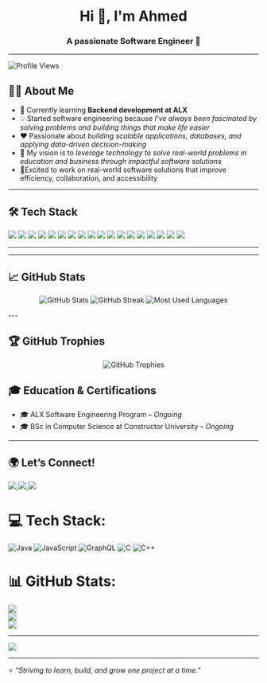 <!-- Profile Header -->
<h1 align="center">Hi 👋, I'm Ahmed</h1>
<h3 align="center">A passionate Software Engineer  🚀</h3>

---
![Profile Views](https://komarev.com/ghpvc/?username=aabasimel&style=flat-square)



## 👨‍💻 About Me  
- 🌱 Currently learning **Backend development at ALX**  
- 💡 Started software engineering because *I’ve always been fascinated by solving problems and building things that make life easier*  
- ❤️ Passionate about *building scalable applications, databases, and applying data-driven decision-making*  
- 🎯 My vision is to *leverage technology to solve real-world problems in education and business through impactful software solutions*  
- 👀Excited to work on real-world software solutions that improve efficiency, collaboration, and accessibility

---

## 🛠️ Tech Stack  
<p align="left">
  <img src="https://img.shields.io/badge/Python-3776AB?style=for-the-badge&logo=python&logoColor=white" />
  <img src="https://img.shields.io/badge/JavaScript-F7DF1E?style=for-the-badge&logo=javascript&logoColor=black" />
  <img src="https://img.shields.io/badge/React-20232A?style=for-the-badge&logo=react&logoColor=61DAFB" />
  <img src="https://img.shields.io/badge/MySQL-4479A1?style=for-the-badge&logo=mysql&logoColor=white" />
  <img src="https://img.shields.io/badge/PostgreSQL-4169E1?style=for-the-badge&logo=postgresql&logoColor=white" />
  <img src="https://img.shields.io/badge/Node.js-43853D?style=for-the-badge&logo=node.js&logoColor=white" />
  <img src="https://img.shields.io/badge/HTML5-E34F26?style=for-the-badge&logo=html5&logoColor=white" />
  <img src="https://img.shields.io/badge/CSS3-1572B6?style=for-the-badge&logo=css3&logoColor=white" />
  <img src="https://img.shields.io/badge/C-00599C?style=for-the-badge&logo=c&logoColor=white" />
  <img src="https://img.shields.io/badge/C++-00599C?style=for-the-badge&logo=c%2B%2B&logoColor=white" />
  <img src="https://img.shields.io/badge/FastAPI-009688?style=for-the-badge&logo=fastapi&logoColor=white" />
  <img src="https://img.shields.io/badge/GraphQL-E10098?style=for-the-badge&logo=graphql&logoColor=white" />
  <img src="https://img.shields.io/badge/Django-092E20?style=for-the-badge&logo=django&logoColor=white" />
  <img src="https://img.shields.io/badge/PHP-777BB4?style=for-the-badge&logo=php&logoColor=white" />
  <img src="https://img.shields.io/badge/Java_SpringBoot-6DB33F?style=for-the-badge&logo=spring&logoColor=white" />
  <img src="https://img.shields.io/badge/Git-F05032?style=for-the-badge&logo=git&logoColor=white" />
  <img src="https://img.shields.io/badge/GitHub-181717?style=for-the-badge&logo=github&logoColor=white" />
  <img src="https://img.shields.io/badge/Git_Bash-000000?style=for-the-badge&logo=gnu-bash&logoColor=white" />
</p>



---


---
## 📈 GitHub Stats 


<p align="center"> 
  <img src="https://github-readme-stats.vercel.app/api?username=aabasimel&show_icons=true&theme=radical" alt="GitHub Stats" />
  <img src="https://github-readme-streak-stats-eight.vercel.app/?user=aabasimel&theme=radical" alt="GitHub Streak" />
  <img src="https://github-readme-stats.vercel.app/api/top-langs/?username=aabasimel&show_icons=true&layout=compact&theme=radical" alt="Most Used Languages" /> 

</p>
---

## 🏆 GitHub Trophies
<p align="center">
  <img src="https://github-profile-trophy.vercel.app/?username=aabasimel&theme=radical&row=1&column=7" alt="GitHub Trophies" />
</p>

## 🎓 Education & Certifications  
- 🎓 ALX Software Engineering Program – *Ongoing*  
- 🎓 BSc in Computer Science at Constructor University – *Ongoing*  

---

## 🌍 Let’s Connect!  
<p align="left">
  <a href="https://www.linkedin.com/in/ahmed-abasimel-1948b3328/" target="blank">
    <img src="https://img.shields.io/badge/LinkedIn-0A66C2?style=for-the-badge&logo=linkedin&logoColor=white" />
  </a>
  <a href="mailto:abasimelahmed@gmail.com" target="blank">
    <img src="https://img.shields.io/badge/Gmail-D14836?style=for-the-badge&logo=gmail&logoColor=white" />
  </a>
  <a href="https://aabasimel.github.io/portfolio" target="blank">
    <img src="https://img.shields.io/badge/Portfolio-000000?style=for-the-badge&logo=About.me&logoColor=white" />
  </a>
</p>

# 💻 Tech Stack:
![Java](https://img.shields.io/badge/java-%23ED8B00.svg?style=for-the-badge&logo=openjdk&logoColor=white) ![JavaScript](https://img.shields.io/badge/javascript-%23323330.svg?style=for-the-badge&logo=javascript&logoColor=%23F7DF1E) ![GraphQL](https://img.shields.io/badge/-GraphQL-E10098?style=for-the-badge&logo=graphql&logoColor=white) ![C](https://img.shields.io/badge/c-%2300599C.svg?style=for-the-badge&logo=c&logoColor=white) ![C++](https://img.shields.io/badge/c++-%2300599C.svg?style=for-the-badge&logo=c%2B%2B&logoColor=white)
# 📊 GitHub Stats:
![](https://github-readme-stats.vercel.app/api?username=aabasimel&theme=dark&hide_border=false&include_all_commits=false&count_private=false)<br/>
![](https://nirzak-streak-stats.vercel.app/?user=aabasimel&theme=dark&hide_border=false)<br/>
![](https://github-readme-stats.vercel.app/api/top-langs/?username=aabasimel&theme=dark&hide_border=false&include_all_commits=false&count_private=false&layout=compact)

---
[![](https://visitcount.itsvg.in/api?id=aabasimel&icon=0&color=0)](https://visitcount.itsvg.in)

<!-- Proudly created with GPRM ( https://gprm.itsvg.in ) -->



---

⭐️ *“Striving to learn, build, and grow one project at a time.”*
